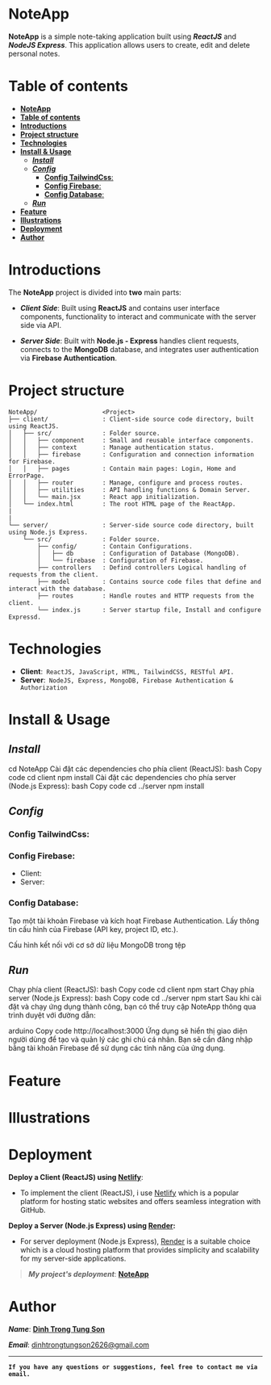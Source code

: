 
# **NoteApp**
**NoteApp** is a simple note-taking application built using ***ReactJS*** and ***NodeJS Express***. This application allows users to create, edit and delete personal notes. 

# **Table of contents**

- [**NoteApp**](#noteapp)
- [**Table of contents**](#table-of-contents)
- [**Introductions**](#introductions)
- [**Project structure**](#project-structure)
- [**Technologies**](#technologies)
- [**Install \& Usage**](#install--usage)
  - [***Install***](#install)
  - [***Config***](#config)
    - [**Config TailwindCss**:](#config-tailwindcss)
    - [**Config Firebase**:](#config-firebase)
    - [**Config Database**:](#config-database)
  - [***Run***](#run)
- [**Feature**](#feature)
- [**Illustrations**](#illustrations)
- [**Deployment**](#deployment)
- [**Author**](#author)

# **Introductions**
The **NoteApp** project is divided into **two** main parts:

- ***Client Side***: Built using **ReactJS** and contains user interface components, functionality to interact and communicate with the server side via API.

- ***Server Side***: Built with **Node.js - Express** handles client requests, connects to the **MongoDB** database, and integrates user authentication via **Firebase Authentication**.
 

# **Project structure**

```
NoteApp/                  <Project>
├── client/               : Client-side source code directory, built using ReactJS.
│   ├── src/              : Folder source.
│   │   ├── component     : Small and reusable interface components.
│   │   ├── context       : Manage authentication status.
│   │   ├── firebase      : Configuration and connection information for Firebase.
│   │   ├── pages         : Contain main pages: Login, Home and ErrorPage.
│   │   ├── router        : Manage, configure and process routes.
│   │   ├── utilities     : API handling functions & Domain Server.
│   │   └── main.jsx      : React app initialization.
│   └── index.html        : The root HTML page of the ReactApp.
|
|
└── server/               : Server-side source code directory, built using Node.js Express.
    └── src/              : Folder source.
        ├── config/       : Contain Configurations.
        │   ├── db        : Configuration of Database (MongoDB).
        │   └── firebase  : Configuration of Firebase.
        ├── controllers   : Defind controllers Logical handling of requests from the client.
        ├── model         : Contains source code files that define and interact with the database.
        ├── routes        : Handle routes and HTTP requests from the client.
        └── index.js      : Server startup file, Install and configure Expressd.

```


# **Technologies**
* **Client**:` ReactJS, JavaScript, HTML, TailwindCSS, RESTful API.`
* **Server**:` NodeJS, Express, MongoDB, Firebase Authentication & Authorization`



# **Install & Usage** 
## ***Install***
cd NoteApp
Cài đặt các dependencies cho phía client (ReactJS):
bash
Copy code
cd client
npm install
Cài đặt các dependencies cho phía server (Node.js Express):
bash
Copy code
cd ../server
npm install

## ***Config***
### **Config TailwindCss**:
### **Config Firebase**:
- Client:
- Server:
### **Config Database**:

Tạo một tài khoản Firebase và kích hoạt Firebase Authentication.
Lấy thông tin cấu hình của Firebase (API key, project ID, etc.).

Cấu hình kết nối với cơ sở dữ liệu MongoDB trong tệp 


## ***Run***
Chạy phía client (ReactJS):
bash
Copy code
cd client
npm start
Chạy phía server (Node.js Express):
bash
Copy code
cd ../server
npm start
Sau khi cài đặt và chạy ứng dụng thành công, bạn có thể truy cập NoteApp thông qua trình duyệt với đường dẫn:

arduino
Copy code
http://localhost:3000
Ứng dụng sẽ hiển thị giao diện người dùng để tạo và quản lý các ghi chú cá nhân. Bạn sẽ cần đăng nhập bằng tài khoản Firebase để sử dụng các tính năng của ứng dụng.
# **Feature**
# **Illustrations**
# **Deployment**
**Deploy a Client (ReactJS) using [Netlify](https://www.netlify.com/)**:
- To implement the client (ReactJS), i use [Netlify](https://www.netlify.com/) which is a popular platform for hosting static websites and offers seamless integration with GitHub.

**Deploy a Server (Node.js Express) using [Render](https://render.com/):**
- For server deployment (Node.js Express), [Render](https://render.com/) is a suitable choice which is a cloud hosting platform that provides simplicity and scalability for my server-side applications.

> ***My project's deployment***: [**NoteApp**](https://main--comforting-moonbeam-02140b.netlify.app/)

# **Author**
***Name***: [**Dinh Trong Tung Son**](https://github.com/DinhSonpro12)

***Email***: dinhtrongtungson2626@gmail.com
***
**`If you have any questions or suggestions, feel free to contact me via email.`**


